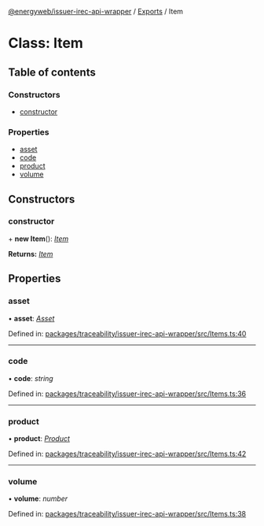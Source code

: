 [@energyweb/issuer-irec-api-wrapper](../README.md) / [Exports](../modules.md) / Item

# Class: Item

## Table of contents

### Constructors

- [constructor](item.md#constructor)

### Properties

- [asset](item.md#asset)
- [code](item.md#code)
- [product](item.md#product)
- [volume](item.md#volume)

## Constructors

### constructor

\+ **new Item**(): [*Item*](item.md)

**Returns:** [*Item*](item.md)

## Properties

### asset

• **asset**: [*Asset*](asset.md)

Defined in: [packages/traceability/issuer-irec-api-wrapper/src/Items.ts:40](https://github.com/energywebfoundation/origin/blob/1ec4bda2/packages/traceability/issuer-irec-api-wrapper/src/Items.ts#L40)

___

### code

• **code**: *string*

Defined in: [packages/traceability/issuer-irec-api-wrapper/src/Items.ts:36](https://github.com/energywebfoundation/origin/blob/1ec4bda2/packages/traceability/issuer-irec-api-wrapper/src/Items.ts#L36)

___

### product

• **product**: [*Product*](product.md)

Defined in: [packages/traceability/issuer-irec-api-wrapper/src/Items.ts:42](https://github.com/energywebfoundation/origin/blob/1ec4bda2/packages/traceability/issuer-irec-api-wrapper/src/Items.ts#L42)

___

### volume

• **volume**: *number*

Defined in: [packages/traceability/issuer-irec-api-wrapper/src/Items.ts:38](https://github.com/energywebfoundation/origin/blob/1ec4bda2/packages/traceability/issuer-irec-api-wrapper/src/Items.ts#L38)

